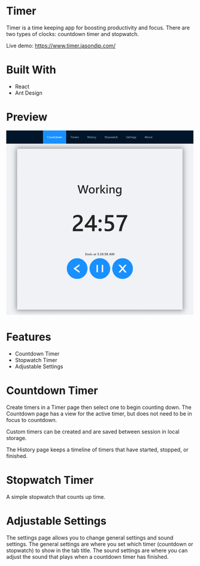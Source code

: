 # Timer

Timer is a time keeping app for boosting productivity and focus. There are two types of clocks: countdown timer and stopwatch.

Live demo: https://www.timer.jasondip.com/

# Built With

-   React
-   Ant Design

# Preview

<img src="demo.gif" width="500px" alt="Timer Demo Gif" title="Timer Demo Gif"/>

# Features

-   Countdown Timer
-   Stopwatch Timer
-   Adjustable Settings

# Countdown Timer

Create timers in a Timer page then select one to begin counting down. The Countdown page has a view for the active timer, but does not need to be in focus to countdown.

Custom timers can be created and are saved between session in local storage.

The History page keeps a timeline of timers that have started, stopped, or finished.

# Stopwatch Timer

A simple stopwatch that counts up time.

# Adjustable Settings

The settings page allows you to change general settings and sound settings. The general settings are where you set which timer (countdown or stopwatch) to show in the tab title. The sound settings are where you can adjust the sound that plays when a countdown timer has finished.
